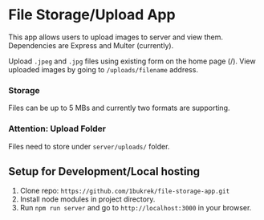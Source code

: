# File Storage/Upload App

This app allows users to upload images to server and view them. Dependencies are Express and Multer (currently).

Upload `.jpeg` and `.jpg` files using existing form on the home page (/). View uploaded images by going to `/uploads/filename` address.

### Storage

Files can be up to 5 MBs and currently two formats are supporting.

### Attention: Upload Folder

Files need to store under `server/uploads/` folder.

## Setup for Development/Local hosting

1. Clone repo: `https://github.com/1bukrek/file-storage-app.git`
2. Install node modules in project directory.
3. Run `npm run server` and go to `http://localhost:3000` in your browser.
